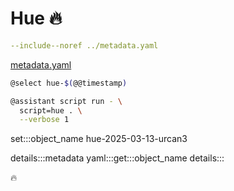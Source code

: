 # Hue 🔥

```yaml
--include--noref ../metadata.yaml
```
[metadata.yaml](../metadata.yaml)

```bash
@select hue-$(@@timestamp)

@assistant script run - \
  script=hue . \
  --verbose 1
```

set:::object_name hue-2025-03-13-urcan3

details:::metadata
yaml:::get:::object_name
details:::

🔥